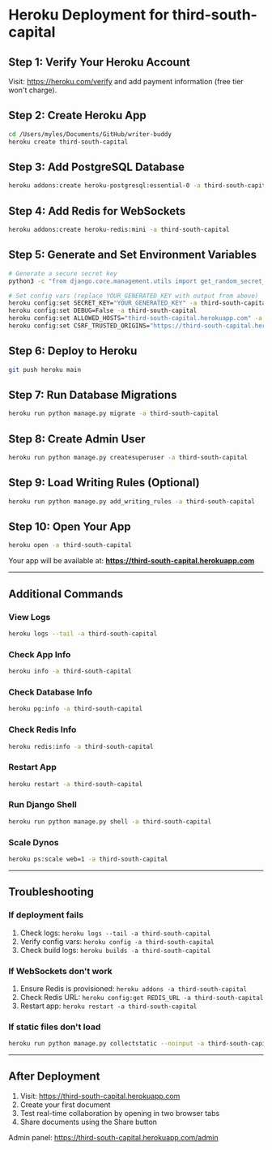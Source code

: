 # Heroku Deployment for third-south-capital

## Step 1: Verify Your Heroku Account
Visit: https://heroku.com/verify and add payment information (free tier won't charge).

## Step 2: Create Heroku App
```bash
cd /Users/myles/Documents/GitHub/writer-buddy
heroku create third-south-capital
```

## Step 3: Add PostgreSQL Database
```bash
heroku addons:create heroku-postgresql:essential-0 -a third-south-capital
```

## Step 4: Add Redis for WebSockets
```bash
heroku addons:create heroku-redis:mini -a third-south-capital
```

## Step 5: Generate and Set Environment Variables
```bash
# Generate a secure secret key
python3 -c "from django.core.management.utils import get_random_secret_key; print(get_random_secret_key())"

# Set config vars (replace YOUR_GENERATED_KEY with output from above)
heroku config:set SECRET_KEY="YOUR_GENERATED_KEY" -a third-south-capital
heroku config:set DEBUG=False -a third-south-capital
heroku config:set ALLOWED_HOSTS="third-south-capital.herokuapp.com" -a third-south-capital
heroku config:set CSRF_TRUSTED_ORIGINS="https://third-south-capital.herokuapp.com" -a third-south-capital
```

## Step 6: Deploy to Heroku
```bash
git push heroku main
```

## Step 7: Run Database Migrations
```bash
heroku run python manage.py migrate -a third-south-capital
```

## Step 8: Create Admin User
```bash
heroku run python manage.py createsuperuser -a third-south-capital
```

## Step 9: Load Writing Rules (Optional)
```bash
heroku run python manage.py add_writing_rules -a third-south-capital
```

## Step 10: Open Your App
```bash
heroku open -a third-south-capital
```

Your app will be available at: **https://third-south-capital.herokuapp.com**

---

## Additional Commands

### View Logs
```bash
heroku logs --tail -a third-south-capital
```

### Check App Info
```bash
heroku info -a third-south-capital
```

### Check Database Info
```bash
heroku pg:info -a third-south-capital
```

### Check Redis Info
```bash
heroku redis:info -a third-south-capital
```

### Restart App
```bash
heroku restart -a third-south-capital
```

### Run Django Shell
```bash
heroku run python manage.py shell -a third-south-capital
```

### Scale Dynos
```bash
heroku ps:scale web=1 -a third-south-capital
```

---

## Troubleshooting

### If deployment fails
1. Check logs: `heroku logs --tail -a third-south-capital`
2. Verify config vars: `heroku config -a third-south-capital`
3. Check build logs: `heroku builds -a third-south-capital`

### If WebSockets don't work
1. Ensure Redis is provisioned: `heroku addons -a third-south-capital`
2. Check Redis URL: `heroku config:get REDIS_URL -a third-south-capital`
3. Restart app: `heroku restart -a third-south-capital`

### If static files don't load
```bash
heroku run python manage.py collectstatic --noinput -a third-south-capital
```

---

## After Deployment

1. Visit: https://third-south-capital.herokuapp.com
2. Create your first document
3. Test real-time collaboration by opening in two browser tabs
4. Share documents using the Share button

Admin panel: https://third-south-capital.herokuapp.com/admin
